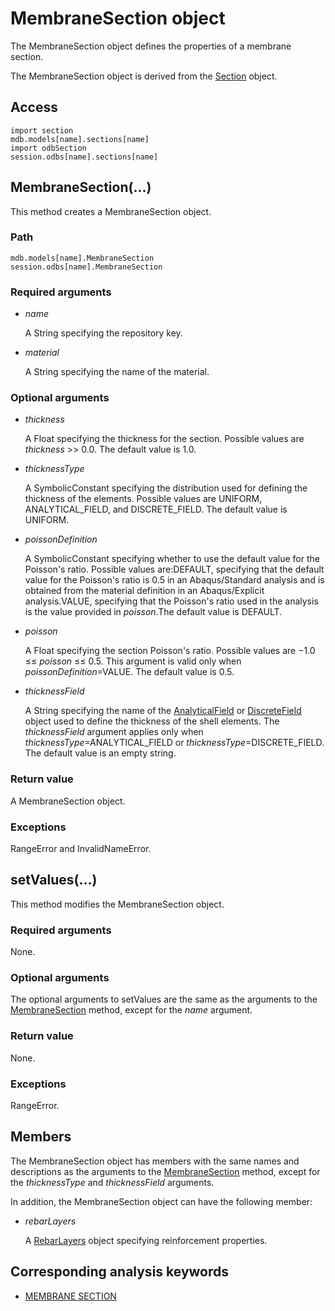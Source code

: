 # MembraneSection object

The MembraneSection object defines the properties of a membrane section.

The MembraneSection object is derived from the [Section](https://help.3ds.com/2022/english/DSSIMULIA_Established/SIMACAEKERRefMap/simaker-c-sectionpyc.htm?ContextScope=all) object.

## Access

```
import section
mdb.models[name].sections[name]
import odbSection
session.odbs[name].sections[name]
```

## MembraneSection(...)



This method creates a MembraneSection object.



### Path

```
mdb.models[name].MembraneSection
session.odbs[name].MembraneSection
```

### Required arguments

- *name*

  A String specifying the repository key.

- *material*

  A String specifying the name of the material.

### Optional arguments

- *thickness*

  A Float specifying the thickness for the section. Possible values are *thickness* >> 0.0. The default value is 1.0.

- *thicknessType*

  A SymbolicConstant specifying the distribution used for defining the thickness of the elements. Possible values are UNIFORM, ANALYTICAL_FIELD, and DISCRETE_FIELD. The default value is UNIFORM.

- *poissonDefinition*

  A SymbolicConstant specifying whether to use the default value for the Poisson's ratio. Possible values are:DEFAULT, specifying that the default value for the Poisson's ratio is 0.5 in an Abaqus/Standard analysis and is obtained from the material definition in an Abaqus/Explicit analysis.VALUE, specifying that the Poisson's ratio used in the analysis is the value provided in *poisson*.The default value is DEFAULT.

- *poisson*

  A Float specifying the section Poisson's ratio. Possible values are −1.0 ≤≤ *poisson* ≤≤ 0.5. This argument is valid only when *poissonDefinition*=VALUE. The default value is 0.5.

- *thicknessField*

  A String specifying the name of the [AnalyticalField](https://help.3ds.com/2022/English/DSSIMULIA_Established/SIMACAEKERRefMap/simaker-c-analyticalfieldpyc.htm?ContextScope=all) or [DiscreteField](https://help.3ds.com/2022/English/DSSIMULIA_Established/SIMACAEKERRefMap/simaker-c-discretefieldpyc.htm?ContextScope=all) object used to define the thickness of the shell elements. The *thicknessField* argument applies only when *thicknessType*=ANALYTICAL_FIELD or *thicknessType*=DISCRETE_FIELD. The default value is an empty string.

### Return value

A MembraneSection object.

### Exceptions

RangeError and InvalidNameError.



## setValues(...)



This method modifies the MembraneSection object.



### Required arguments

None.

### Optional arguments

The optional arguments to setValues are the same as the arguments to the [MembraneSection](https://help.3ds.com/2022/English/DSSIMULIA_Established/SIMACAEKERRefMap/simaker-c-membranesectionpyc.htm?ContextScope=all#simaker-membranesectionmembranesectionpyc) method, except for the *name* argument.

### Return value

None.

### Exceptions

RangeError.



## Members

The MembraneSection object has members with the same names and descriptions as the arguments to the [MembraneSection](https://help.3ds.com/2022/English/DSSIMULIA_Established/SIMACAEKERRefMap/simaker-c-membranesectionpyc.htm?ContextScope=all#simaker-membranesectionmembranesectionpyc) method, except for the *thicknessType* and *thicknessField* arguments.

In addition, the MembraneSection object can have the following member:

- *rebarLayers*

  A [RebarLayers](https://help.3ds.com/2022/English/DSSIMULIA_Established/SIMACAEKERRefMap/simaker-c-rebarlayerspyc.htm?ContextScope=all) object specifying reinforcement properties.



## Corresponding analysis keywords

- [MEMBRANE SECTION](https://help.3ds.com/2022/English/DSSIMULIA_Established/SIMACAEKEYRefMap/simakey-r-membranesection.htm?ContextScope=all#simakey-r-membranesection)